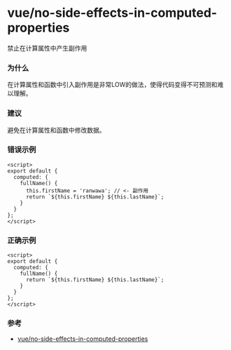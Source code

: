 # vue/no-side-effects-in-computed-properties

禁止在计算属性中产生副作用

### 为什么

在计算属性和函数中引入副作用是非常LOW的做法，使得代码变得不可预测和难以理解。

### 建议

避免在计算属性和函数中修改数据。

### 错误示例

```vue
<script>
export default {
  computed: {
    fullName() {
      this.firstName = 'ranwawa'; // <- 副作用
      return `${this.firstName} ${this.lastName}`;
    }
  }
};
</script>
```

### 正确示例

```vue
<script>
export default {
  computed: {
    fullName() {
      return `${this.firstName} ${this.lastName}`;
    }
  }
};
</script>
```

### 参考

- [vue/no-side-effects-in-computed-properties](https://eslint.vuejs.org/rules/no-side-effects-in-computed-properties.html)
